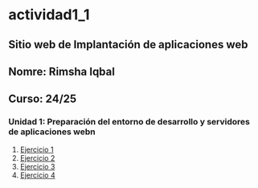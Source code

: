 # actividad1_1
## Sitio web de Implantación de aplicaciones web
## Nomre: Rimsha Iqbal  
## Curso: 24/25

### Unidad 1: Preparación del entorno de desarrollo y servidores de aplicaciones webn

1. [Ejercicio 1](unidad1/ejercicio1.md)
2. [Ejercicio 2](unidad1/ejercicio2.md)
3. [Ejercicio 3](unidad1/ejercicio3.md)
4. [Ejercicio 4](unidad1/ejercicio4.md)
